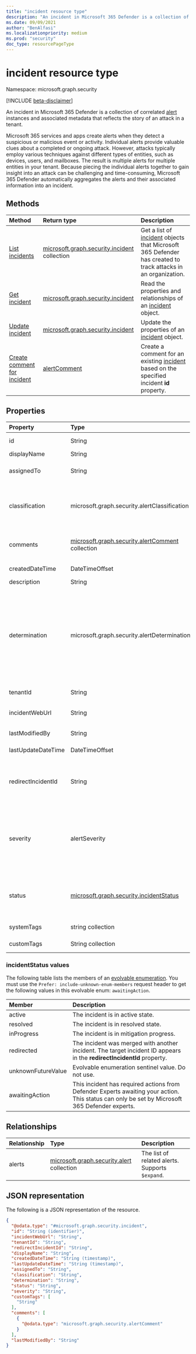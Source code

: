 ```yaml
---
title: "incident resource type"
description: "An incident in Microsoft 365 Defender is a collection of correlated alerts and associated metadata that reflects the story of an attack."
ms.date: 09/09/2021
author: "BenAlfasi"
ms.localizationpriority: medium
ms.prod: "security"
doc_type: resourcePageType
---
```


# incident resource type

Namespace: microsoft.graph.security

[!INCLUDE [beta-disclaimer](../../includes/beta-disclaimer.md)]

An incident in Microsoft 365 Defender is a collection of correlated [alert](../resources/security-alert.md) instances and associated metadata that reflects the story of an attack in a tenant.

Microsoft 365 services and apps create alerts when they detect a suspicious or malicious event or activity. Individual alerts provide valuable clues about a completed or ongoing attack. However, attacks typically employ various techniques against different types of entities, such as devices, users, and mailboxes. The result is multiple alerts for multiple entities in your tenant.
Because piecing the individual alerts together to gain insight into an attack can be challenging and time-consuming, Microsoft 365 Defender automatically aggregates the alerts and their associated information into an incident.

## Methods
|Method|Return type|Description|
|:---|:---|:---|
|[List incidents](../api/security-list-incidents.md)|[microsoft.graph.security.incident](../resources/security-incident.md) collection|Get a list of [incident](../resources/security-incident.md) objects that Microsoft 365 Defender has created to track attacks in an organization.|
|[Get incident](../api/security-incident-get.md)|[microsoft.graph.security.incident](../resources/security-incident.md)|Read the properties and relationships of an [incident](../resources/security-incident.md) object.|
|[Update incident](../api/security-incident-update.md)|[microsoft.graph.security.incident](../resources/security-incident.md)|Update the properties of an [incident](../resources/security-incident.md) object.|
|[Create comment for incident](../api/security-incident-post-comments.md)| [alertComment](../resources/security-alertcomment.md) | Create a comment for an existing [incident](../resources/security-incident.md) based on the specified incident **id** property.|


## Properties
|Property|Type|Description|
|:---|:---|:---|
|id|String|Unique identifier to represent the incident.|
|displayName|String|The incident name.|
|assignedTo|String|Owner of the incident, or null if no owner is assigned. Free editable text.|
|classification|microsoft.graph.security.alertClassification|The specification for the incident. Possible values are: `unknown`, `falsePositive`, `truePositive`, `informationalExpectedActivity`, `unknownFutureValue`.|
|comments|[microsoft.graph.security.alertComment](security-alertcomment.md) collection|Array of comments created by the Security Operations (SecOps) team when the incident is managed.|
|createdDateTime|DateTimeOffset|Time when the incident was first created.|
|description|String|Description of the incident|
|determination|microsoft.graph.security.alertDetermination|Specifies the determination of the incident. Possible values are: `unknown`, `apt`, `malware`, `securityPersonnel`, `securityTesting`, `unwantedSoftware`, `other`, `multiStagedAttack`, `compromisedUser`, `phishing`, `maliciousUserActivity`, `clean`, `insufficientData`, `confirmedUserActivity`, `lineOfBusinessApplication`, `unknownFutureValue`.|
|tenantId|String|The Microsoft Entra tenant in which the alert was created.|
|incidentWebUrl|String|The URL for the incident page in the Microsoft 365 Defender portal.|
|lastModifiedBy|String|The identity that last modified the incident.|
|lastUpdateDateTime|DateTimeOffset|Time when the incident was last updated.|
|redirectIncidentId|String|Only populated in case an incident is grouped together with another incident, as part of the logic that processes incidents. In such a case, the **status** property is `redirected`. |
|severity|alertSeverity|Indicates the possible impact on assets. The higher the severity, the bigger the impact. Typically higher severity items require the most immediate attention. Possible values are: `unknown`, `informational`, `low`, `medium`, `high`, `unknownFutureValue`.|
|status|[microsoft.graph.security.incidentStatus](#incidentstatus-values)|The status of the incident. Possible values are: `active`, `resolved`, `inProgress`, `redirected`, `unknownFutureValue`, and `awaitingAction`.|
|systemTags| string collection| Collection of system tags assoicated with an incident.|
|customTags|String collection|Array of custom tags associated with an incident.|


### incidentStatus values 
The following table lists the members of an [evolvable enumeration](/graph/best-practices-concept#handling-future-members-in-evolvable-enumerations). You must use the `Prefer: include-unknown-enum-members` request header to get the following values in this evolvable enum: `awaitingAction`.

| Member              | Description                                                                                                                                  |
| :-------------------| :------------------------------------------------------------------------------------------------------------------------------------------- |
| active			        | The incident is in active state.                                                                                                             |
| resolved            | The incident is in resolved state.                                                                                                           |
| inProgress          | The incident is in mitigation progress.                                                                                                      |
| redirected          | The incident was merged with another incident. The target incident ID appears in the **redirectIncidentId** property.                        |
| unknownFutureValue  | Evolvable enumeration sentinel value. Do not use.                                                                                            |
| awaitingAction      | This incident has required actions from Defender Experts awaiting your action. This status can only be set by Microsoft 365 Defender experts.|



## Relationships
|Relationship|Type|Description|
|:---|:---|:---|
|alerts|[microsoft.graph.security.alert](security-alert.md) collection|The list of related alerts. Supports `$expand`.|

## JSON representation
The following is a JSON representation of the resource.
<!-- {
  "blockType": "resource",
  "keyProperty": "id",
  "@odata.type": "microsoft.graph.security.incident",
  "baseType": "microsoft.graph.entity",
  "openType": false
}
-->
``` json
{
  "@odata.type": "#microsoft.graph.security.incident",
  "id": "String (identifier)",
  "incidentWebUrl": "String",
  "tenantId": "String",
  "redirectIncidentId": "String",
  "displayName": "String",
  "createdDateTime": "String (timestamp)",
  "lastUpdateDateTime": "String (timestamp)",
  "assignedTo": "String",
  "classification": "String",
  "determination": "String",
  "status": "String",
  "severity": "String",
  "customTags": [
    "String"
  ],
  "comments": [
    {
      "@odata.type": "microsoft.graph.security.alertComment"
    }
  ],
  "lastModifiedBy": "String"
}
```

<!--
{
  "type": "#page.annotation",
  "namespace": "microsoft.graph.security"
}
-->
